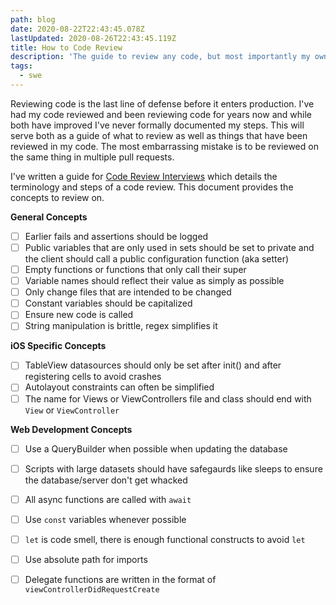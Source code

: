 ```yaml
---
path: blog
date: 2020-08-22T22:43:45.078Z
lastUpdated: 2020-08-26T22:43:45.119Z
title: How to Code Review
description: 'The guide to review any code, but most importantly my own'
tags:
  - swe
---
```

Reviewing code is the last line of defense before it enters production. I've had my code reviewed and been reviewing code for years now and while both have improved I've never formally documented my steps. This will serve both as a guide of what to review as well as things that have been reviewed in my code. The most embarrassing mistake is to be reviewed on the same thing in multiple pull requests.

I've written a guide for [Code Review Interviews](https://marcusmth.com/how-to-ace-your-code-review-interview/) which details the terminology and steps of a code review. This document provides the concepts to review on.

**General Concepts**
- [ ] Earlier fails and assertions should be logged
- [ ] Public variables that are only used in sets should be set to private and the client should call a public configuration function (aka setter)
- [ ] Empty functions or functions that only call their super
- [ ] Variable names should reflect their value as simply as possible
- [ ] Only change files that are intended to be changed
- [ ] Constant variables should be capitalized
- [ ] Ensure new code is called
- [ ] String manipulation is brittle, regex simplifies it 

**iOS Specific Concepts**
- [ ] TableView datasources should only be set after init() and after registering cells to avoid crashes
- [ ] Autolayout constraints can often be simplified 
- [ ] The name for Views or ViewControllers file and class should end with `View` or `ViewController`

**Web Development Concepts**
- [ ] Use a QueryBuilder when possible when updating the database
- [ ] Scripts with large datasets should have safegaurds like sleeps to ensure the database/server don't get whacked
- [ ] All async functions are called with `await`
- [ ] Use `const` variables whenever possible
- [ ] `let` is code smell, there is enough functional constructs to avoid `let`
- [ ] Use absolute path for imports
- [ ] Delegate functions are written in the format of `viewControllerDidRequestCreate`


